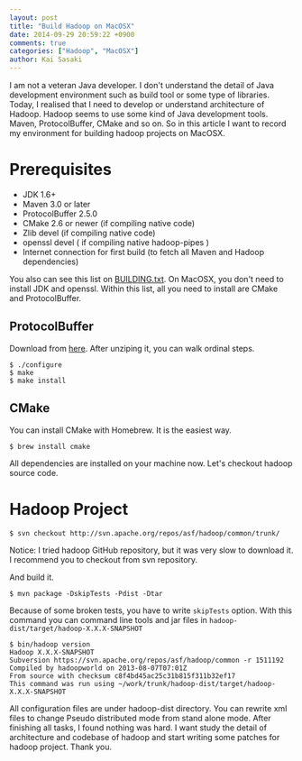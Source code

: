```yaml
---
layout: post
title: "Build Hadoop on MacOSX"
date: 2014-09-29 20:59:22 +0900
comments: true
categories: ["Hadoop", "MacOSX"]
author: Kai Sasaki
---
```


I am not a veteran Java developer. I don't understand the detail of Java development environment such as build tool or some type of libraries.
Today, I realised that I need to develop or understand architecture of Hadoop. Hadoop seems to use some kind of Java development tools. Maven, ProtocolBuffer, CMake and so on.
So in this article I want to record my environment for building hadoop projects on MacOSX.

<!-- more -->

# Prerequisites

* JDK 1.6+
* Maven 3.0 or later
* ProtocolBuffer 2.5.0
* CMake 2.6 or newer (if compiling native code)
* Zlib devel (if compiling native code)
* openssl devel ( if compiling native hadoop-pipes )
* Internet connection for first build (to fetch all Maven and Hadoop dependencies)

You also can see this list on [BUILDING.txt](https://github.com/apache/hadoop/blob/trunk/BUILDING.txt). On MacOSX, you don't need to install JDK and openssl.
Within this list, all you need to install are CMake and ProtocolBuffer.

## ProtocolBuffer

Download from [here](https://code.google.com/p/protobuf/downloads/list). After unziping it, you can walk ordinal steps.

    $ ./configure
	$ make
	$ make install

## CMake
You can install CMake with Homebrew. It is the easiest way.

    $ brew install cmake

All dependencies are installed on your machine now. Let's checkout hadoop source code.

# Hadoop Project

    $ svn checkout http://svn.apache.org/repos/asf/hadoop/common/trunk/

Notice: I tried hadoop GitHub repository, but it was very slow to download it. I recommend you to checkout from svn repository.

And build it.

    $ mvn package -DskipTests -Pdist -Dtar

Because of some broken tests, you have to write `skipTests` option. With this command you can command line tools and jar files in `hadoop-dist/target/hadoop-X.X.X-SNAPSHOT` 

    $ bin/hadoop version
	Hadoop X.X.X-SNAPSHOT
	Subversion https://svn.apache.org/repos/asf/hadoop/common -r 1511192
	Compiled by hadoopworld on 2013-08-07T07:01Z
	From source with checksum c8f4bd45ac25c31b815f311b32ef17
	This command was run using ~/work/trunk/hadoop-dist/target/hadoop-X.X.X-SNAPSHOT

All configuration files are under hadoop-dist directory. You can rewrite xml files to change Pseudo distributed mode from stand alone mode.
After finishing all tasks, I found nothing was hard. I want study the detail of architecture and codebase of hadoop and start writing some patches for hadoop project.
Thank you.
